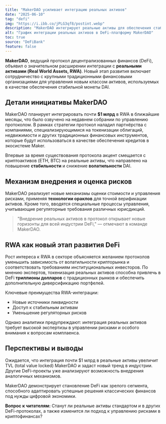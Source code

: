 ```yaml
---
title: "MakerDAO усиливает интеграцию реальных активов"
date: "2025-06-10"
tag: "defi"
img: "https://i.ibb.co/jPLG3qf8/postint.webp"
description: "MakerDAO интегрирует реальные активы для обеспечения стабильности DAI"
alt: "График интеграции реальных активов в DeFi-платформу MakerDAO"
toc: true
source: "DeFiBank"
feature: false
---
```


**MakerDAO**, ведущий протокол децентрализованных финансов (DeFi), объявил о значительном расширении интеграции с **реальными активами (Real World Assets, RWA)**. Новый этап развития включает сотрудничество с крупными традиционными финансовыми организациями для управления новым классом активов, используемых в качестве обеспечения стабильной монеты DAI.

## Детали инициативы MakerDAO

MakerDAO планирует интегрировать почти **$1 млрд** в RWA в ближайшие месяцы, что было озвучено на недавнем собрании по управлению протоколом. В рамках стратегии протокол наладил партнёрства с компаниями, специализирующимися на токенизации облигаций, недвижимости и других традиционных финансовых инструментов, которые будут использоваться в качестве обеспечения кредитов в экосистеме Maker.

Впервые за время существования протокола акцент смещается с криптоактивов (ETH, BTC) на реальные активы, что направлено на повышение **стабильности** и снижение **волатильности** DAI.

## Механизм внедрения и оценка рисков

MakerDAO реализует новые механизмы оценки стоимости и управления рисками, применяя **технологии ораклов** для точной верификации активов. Кроме того, вводятся специальные процессы управления, учитывающие регуляторные требования различных юрисдикций.

> "Внедрение реальных активов в протокол открывает новые горизонты для всей индустрии DeFi," — отмечают в команде MakerDAO.

## RWA как новый этап развития DeFi

Рост интереса к RWA в секторе объясняется желанием протоколов уменьшить зависимость от волатильности крипторынка и соответствовать требованиям институциональных инвесторов. По мнению экспертов, токенизация реальных активов способна привлечь в DeFi **триллионы долларов** с традиционных рынков и обеспечить дополнительную диверсификацию портфелей.

Ключевые преимущества RWA-интеграции:
- Новые источники ликвидности
- Доступ к стабильным активам
- Уменьшение регуляторных рисков

Однако аналитики предупреждают: интеграция реальных активов требует высокой экспертизы в управлении рисками и особого внимания к вопросам комплаенса.

## Перспективы и выводы

Ожидается, что интеграция почти $1 млрд в реальные активы увеличит TVL (total value locked) MakerDAO и задаст новый тренд в индустрии. Другие DeFi-проекты уже анализируют возможность внедрения аналогичных механизмов.

MakerDAO демонстрирует становление DeFi как зрелого сегмента, способного адаптировать успешные решения классических финансов под нужды цифровой экономики.

**Вопрос к читателям:**
Станут ли реальные активы стандартом и в других DeFi-протоколах, а также изменится ли подход к управлению рисками в криптофинансах?